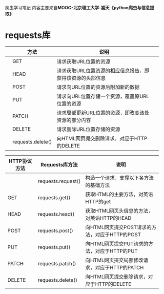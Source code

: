 爬虫学习笔记 内容主要来自**MOOC-北京理工大学-嵩天《python爬虫与信息提取》**

# requests库


|      | 方法              | 说明                                                      |      |
| ---- | ----------------- | --------------------------------------------------------- | ---- |
|      | GET               | 请求获取URL位置的资源                                     |      |
|      | HEAD              | 请求获取URL位置资源的相应信息报告，即获得该资源的头部信息 |      |
|      | POST              | 请求向URL位置的资源后附加新的数据                         |      |
|      | PUT               | 请求向URL位置存储一个资源，覆盖原URL位置的资源            |      |
|      | PATCH             | 请求局部更新URL位置的资源，即改变该处资源的部分内容       |      |
|      | DELETE            | 请求删除URL位置存储的资源                                 |      |
|      | requests.delete() | 向HTML网页提交删除请求，对应于HTTP的DELETE                |      |

| HTTP协议方法 | Requests库方法     | 说明                                           |
| ------------ | ------------------ | ---------------------------------------------- |
|              | requests.request() | 构造一个请求，支撑以下各方法的基础方法         |
| GET          | requests.get()     | 获取HTML的主要方法，对英语HTTP的get            |
| HEAD         | requests.head()    | 获取HTML网页头信息的方法，对英语HTTP的HEAD     |
| POST         | requests.post()    | 向HTML网页提交POST请求的方法，对应于HTTP的POST |
| PUT          | requests.put()     | 向HTML网页提交PUT请求的方法，对应于HTTP的PUT   |
| PATCH        | requests.patch()   | 向HTML网页提交局部修改请求，对应于HTTP的PATCH  |
| DELETE       | requests.delete()  | 向HTML网页提交删除请求，对应于HTTP的DELETE     |